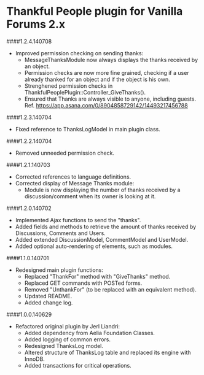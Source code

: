 # Thankful People plugin for Vanilla Forums 2.x

####1.2.4.140708
* Improved permission checking on sending thanks:
	* MessageThanksModule now always displays the thanks received by an object.
	* Permission checks are now more fine grained, checking if a user already thanked for an object and if the object is his own.
	* Strenghened permission checks in ThankfulPeoplePlugin::Controller_GiveThanks().
	* Ensured that Thanks are always visible to anyone, including guests. Ref. https://app.asana.com/0/8904858729142/14493217456788

####1.2.3.140704
* Fixed reference to ThanksLogModel in main plugin class.

####1.2.2.140704
* Removed unneeded permission check.

####1.2.1.140703
* Corrected references to language definitions.
* Corrected display of Message Thanks module:
	* Module is now displaying the number of thanks received by a discussion/comment when its owner is looking at it.

####1.2.0.140702
* Implemented Ajax functions to send the "thanks".
* Added fields and methods to retrieve the amount of thanks received by Discussions, Comments and Users.
* Added extended DiscussionModel, CommentModel and UserModel.
* Added optional auto-rendering of elements, such as modules.

####1.1.0.140701
* Redesigned main plugin functions:
	* Replaced "ThankFor" method with "GiveThanks" method.
	* Replaced GET commands with POSTed forms.
	* Removed "UnthankFor" (to be replaced with an equivalent method).
	* Updated README.
	* Added change log.

####1.0.0.140629
* Refactored original plugin by Jerl Liandri:
	* Added dependency from Aelia Foundation Classes.
	* Added logging of common errors.
	* Redesigned ThanksLog model.
	* Altered structure of ThanksLog table and replaced its engine with InnoDB.
	* Added transactions for critical operations.
